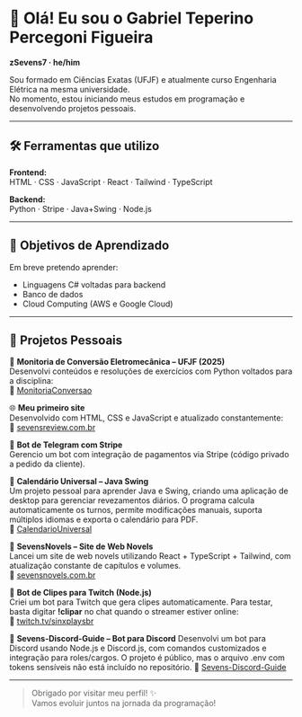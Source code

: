 # 👋 Olá! Eu sou o Gabriel Teperino Percegoni Figueira  
**zSevens7 · he/him**

Sou formado em Ciências Exatas (UFJF) e atualmente curso Engenharia Elétrica na mesma universidade.  
No momento, estou iniciando meus estudos em programação e desenvolvendo projetos pessoais.

---

## 🛠️ Ferramentas que utilizo

**Frontend:**  
HTML · CSS · JavaScript · React · Tailwind · TypeScript  

**Backend:**  
Python · Stripe · Java+Swing · Node.js  

---

## 🎯 Objetivos de Aprendizado

Em breve pretendo aprender:

- Linguagens C#  voltadas para backend  
- Banco de dados  
- Cloud Computing (AWS e Google Cloud)

---

## 🚀 Projetos Pessoais

📘 **Monitoria de Conversão Eletromecânica – UFJF (2025)**  
Desenvolvi conteúdos e resoluções de exercícios com Python voltados para a disciplina:  
🔗 [MonitoriaConversao](https://github.com/zSevens7/MonitoriaConversao)

🌐 **Meu primeiro site**  
Desenvolvido com HTML, CSS e JavaScript e atualizado constantemente:  
🔗 [sevensreview.com.br](https://sevensreview.com.br)

🤖 **Bot de Telegram com Stripe**  
Gerencio um bot com integração de pagamentos via Stripe (código privado a pedido da cliente).

📅 **Calendário Universal – Java Swing**  
Um projeto pessoal para aprender Java e Swing, criando uma aplicação de desktop para gerenciar revezamentos diários. O programa calcula automaticamente os turnos, permite modificações manuais, suporta múltiplos idiomas e exporta o calendário para PDF.  
🔗 [CalendarioUniversal](https://github.com/zSevens7/CalendarioUniversal)

📖 **SevensNovels – Site de Web Novels**  
Lancei um site de web novels utilizando React + TypeScript + Tailwind, com atualização constante de capítulos e volumes.  
🔗 [sevensnovels.com.br](https://sevensnovels.com.br)

🎥 **Bot de Clipes para Twitch (Node.js)**  
Criei um bot para Twitch que gera clipes automaticamente. Para testar, basta digitar **!clipar** no chat quando o streamer estiver online:  
🔗 [twitch.tv/sinxplaysbr](https://www.twitch.tv/sinxplaysbr)

🤖 **Sevens-Discord-Guide – Bot para Discord**
Desenvolvi um bot para Discord usando Node.js e Discord.js, com comandos customizados e integração para roles/cargos. O projeto é público, mas o arquivo .env com tokens sensíveis não está incluído no repositório.
🔗 [Sevens-Discord-Guide](https://github.com/zSevens7/Sevens-Discord-Guide)

---

> Obrigado por visitar meu perfil! ✨  
> Vamos evoluir juntos na jornada da programação!
